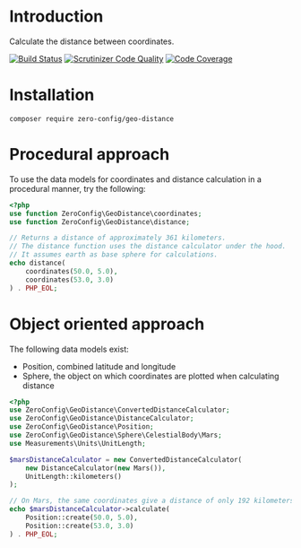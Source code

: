 # Introduction

Calculate the distance between coordinates.

[![Build Status](https://scrutinizer-ci.com/g/ZeroConfig/GeoDistance/badges/build.png?b=master)](https://scrutinizer-ci.com/g/ZeroConfig/GeoDistance/build-status/master)
[![Scrutinizer Code Quality](https://scrutinizer-ci.com/g/ZeroConfig/GeoDistance/badges/quality-score.png?b=master)](https://scrutinizer-ci.com/g/ZeroConfig/GeoDistance/?branch=master)
[![Code Coverage](https://scrutinizer-ci.com/g/ZeroConfig/GeoDistance/badges/coverage.png?b=master)](https://scrutinizer-ci.com/g/ZeroConfig/GeoDistance/?branch=master)

# Installation

```
composer require zero-config/geo-distance
```

# Procedural approach

To use the data models for coordinates and distance calculation in a procedural
manner, try the following:

```php
<?php
use function ZeroConfig\GeoDistance\coordinates;
use function ZeroConfig\GeoDistance\distance;

// Returns a distance of approximately 361 kilometers.
// The distance function uses the distance calculator under the hood.
// It assumes earth as base sphere for calculations.
echo distance(
    coordinates(50.0, 5.0),
    coordinates(53.0, 3.0)
) . PHP_EOL;
```

# Object oriented approach

The following data models exist:

* Position, combined latitude and longitude
* Sphere, the object on which coordinates are plotted when calculating distance

```php
<?php
use ZeroConfig\GeoDistance\ConvertedDistanceCalculator;
use ZeroConfig\GeoDistance\DistanceCalculator;
use ZeroConfig\GeoDistance\Position;
use ZeroConfig\GeoDistance\Sphere\CelestialBody\Mars;
use Measurements\Units\UnitLength;

$marsDistanceCalculator = new ConvertedDistanceCalculator(
    new DistanceCalculator(new Mars()),
    UnitLength::kilometers()
);

// On Mars, the same coordinates give a distance of only 192 kilometers.
echo $marsDistanceCalculator->calculate(
    Position::create(50.0, 5.0),
    Position::create(53.0, 3.0)
) . PHP_EOL;
```
